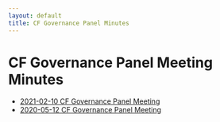 ```yaml
---
layout: default
title: CF Governance Panel Minutes
---
```


# CF Governance Panel Meeting Minutes

* [2021-02-10 CF Governance Panel Meeting](2021-02-10-meeting.md)
* [2020-05-12 CF Governance Panel Meeting](2020-05-12-meeting.md)
